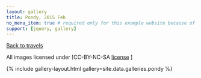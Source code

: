 ```yaml
---
layout: gallery
title: Pondy, 2015 Feb
no_menu_item: true # required only for this example website because of menu construction
support: [jquery, gallery]
---
```


[Back to travels](/travels)


 All images licensed under [CC-BY-NC-SA [license](https://creativecommons.org/licenses/by-nc-sa/4.0) ]

{% include gallery-layout.html gallery=site.data.galleries.pondy %}


